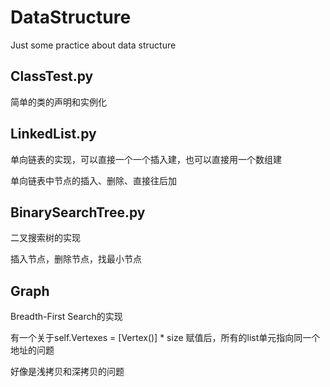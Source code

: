 # DataStructure

Just some practice about data structure

## ClassTest.py
简单的类的声明和实例化

## LinkedList.py
单向链表的实现，可以直接一个一个插入建，也可以直接用一个数组建

单向链表中节点的插入、删除、直接往后加

## BinarySearchTree.py
二叉搜索树的实现

插入节点，删除节点，找最小节点

## Graph
Breadth-First Search的实现

有一个关于self.Vertexes = [Vertex()] * size 赋值后，所有的list单元指向同一个地址的问题

好像是浅拷贝和深拷贝的问题

